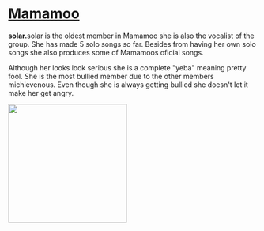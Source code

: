 <h1><u>Mamamoo</u></h1>
<p><strong>solar.</strong>solar is the oldest member in Mamamoo she is also the vocalist of the group. She has made 5 solo songs so far. Besides from having her own solo songs she also produces some of Mamamoos oficial songs.</p>
<p>Although her looks look serious she is a complete "yeba" meaning pretty fool. She is the most bullied member due to the other members michievenous. Even though she is always getting bullied she doesn't let it make her get angry.</p> 
<img src=https://upload.wikimedia.org/wikipedia/commons/d/d5/170923_%EB%A7%88%EB%A7%88%EB%AC%B4_13.jpg width="240">

